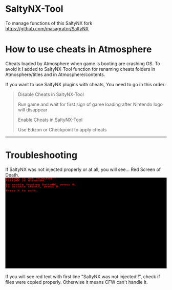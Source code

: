 # SaltyNX-Tool
To manage functions of this SaltyNX fork
https://github.com/masagrator/SaltyNX

# How to use cheats in Atmosphere

Cheats loaded by Atmosphere when game is booting are crashing OS. To avoid it I added to SaltyNX-Tool function for renaming cheats folders in Atmosphere/titles and in Atmosphere/contents.

If you want to use SaltyNX plugins with cheats, You need to go in this order:

>Disable Cheats in SaltyNX-Tool
>
>Run game and wait for first sign of game loading after Nintendo logo will disappear
>
>Enable Cheats in SaltyNX-Tool
>
>Use Edizon or Checkpoint to apply cheats

---

# Troubleshooting

If SaltyNX was not injected properly or at all, you will see... Red Screen of Death.
![error_image](https://github.com/masagrator/SaltyNX-Tool/blob/master/error.jpg?raw=true)

If you will see red text with first line "SaltyNX was not injected!!", check if files were copied properly. Otherwise it means CFW can't handle it.
